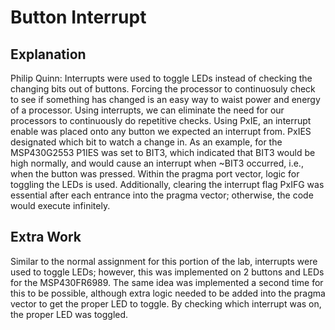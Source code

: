 # Button Interrupt

## Explanation

Philip Quinn: Interrupts were used to toggle LEDs instead of checking the changing bits out of buttons. Forcing the processor to continuosuly check to see if something has changed is an easy way to waist power and energy of a processor. Using interrupts, we can eliminate the need for our processors to continuously do repetitive checks. Using PxIE, an interrupt enable was placed onto any button we expected an interrupt from. PxIES designated which bit to watch a change in. As an example, for the MSP430G2553 P1IES was set to BIT3, which indicated that BIT3 would be high normally, and would cause an interrupt when ~BIT3 occurred, i.e., when the button was pressed. Within the pragma port vector, logic for toggling the LEDs is used. Additionally, clearing the interrupt flag PxIFG was essential after each entrance into the pragma vector; otherwise, the code would execute infinitely.

## Extra Work

Similar to the normal assignment for this portion of the lab, interrupts were used to toggle LEDs; however, this was implemented on 2 buttons and LEDs for the MSP430FR6989. The same idea was implemented a second time for this to be possible, although extra logic needed to be added into the pragma vector to get the proper LED to toggle. By checking which interrupt was on, the proper LED was toggled.